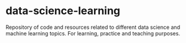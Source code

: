 # data-science-learning
Repository of code and resources related to different data science and machine learning topics. For learning, practice and teaching purposes.
